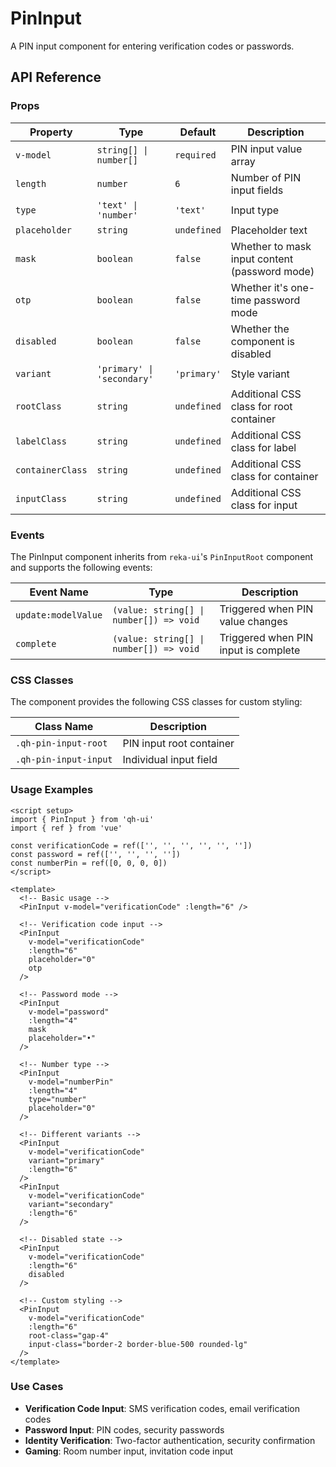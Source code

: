 # PinInput
A PIN input component for entering verification codes or passwords.

<script setup>
import { PinInput } from 'qh-ui'
import { ref } from 'vue'

const pinValue = ref(['', '', '', '', '', ''])
</script>

<ComponentPreview name="PinInputDemo">
  <PinInput v-model="pinValue" :length="6" placeholder="0" />
</ComponentPreview>

## API Reference

### Props

| Property | Type | Default | Description |
| --- | --- | --- | --- |
| `v-model` | `string[] \| number[]` | `required` | PIN input value array |
| `length` | `number` | `6` | Number of PIN input fields |
| `type` | `'text' \| 'number'` | `'text'` | Input type |
| `placeholder` | `string` | `undefined` | Placeholder text |
| `mask` | `boolean` | `false` | Whether to mask input content (password mode) |
| `otp` | `boolean` | `false` | Whether it's one-time password mode |
| `disabled` | `boolean` | `false` | Whether the component is disabled |
| `variant` | `'primary' \| 'secondary'` | `'primary'` | Style variant |
| `rootClass` | `string` | `undefined` | Additional CSS class for root container |
| `labelClass` | `string` | `undefined` | Additional CSS class for label |
| `containerClass` | `string` | `undefined` | Additional CSS class for container |
| `inputClass` | `string` | `undefined` | Additional CSS class for input |

### Events

The PinInput component inherits from `reka-ui`'s `PinInputRoot` component and supports the following events:

| Event Name | Type | Description |
| --- | --- | --- |
| `update:modelValue` | `(value: string[] \| number[]) => void` | Triggered when PIN value changes |
| `complete` | `(value: string[] \| number[]) => void` | Triggered when PIN input is complete |

### CSS Classes

The component provides the following CSS classes for custom styling:

| Class Name | Description |
| --- | --- |
| `.qh-pin-input-root` | PIN input root container |
| `.qh-pin-input-input` | Individual input field |

### Usage Examples

```vue
<script setup>
import { PinInput } from 'qh-ui'
import { ref } from 'vue'

const verificationCode = ref(['', '', '', '', '', ''])
const password = ref(['', '', '', ''])
const numberPin = ref([0, 0, 0, 0])
</script>

<template>
  <!-- Basic usage -->
  <PinInput v-model="verificationCode" :length="6" />

  <!-- Verification code input -->
  <PinInput
    v-model="verificationCode"
    :length="6"
    placeholder="0"
    otp
  />

  <!-- Password mode -->
  <PinInput
    v-model="password"
    :length="4"
    mask
    placeholder="•"
  />

  <!-- Number type -->
  <PinInput
    v-model="numberPin"
    :length="4"
    type="number"
    placeholder="0"
  />

  <!-- Different variants -->
  <PinInput
    v-model="verificationCode"
    variant="primary"
    :length="6"
  />
  <PinInput
    v-model="verificationCode"
    variant="secondary"
    :length="6"
  />

  <!-- Disabled state -->
  <PinInput
    v-model="verificationCode"
    :length="6"
    disabled
  />

  <!-- Custom styling -->
  <PinInput
    v-model="verificationCode"
    :length="6"
    root-class="gap-4"
    input-class="border-2 border-blue-500 rounded-lg"
  />
</template>
```

### Use Cases

- **Verification Code Input**: SMS verification codes, email verification codes
- **Password Input**: PIN codes, security passwords
- **Identity Verification**: Two-factor authentication, security confirmation
- **Gaming**: Room number input, invitation code input
